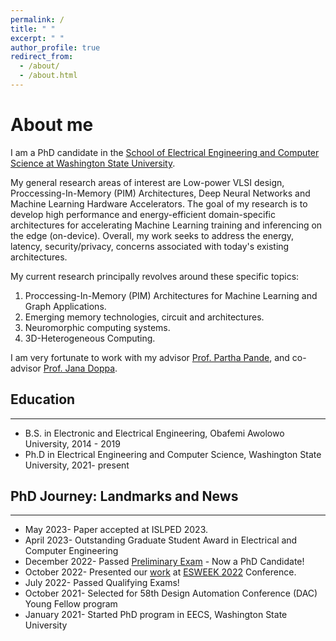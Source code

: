 ```yaml
---
permalink: /
title: " "
excerpt: " "
author_profile: true
redirect_from: 
  - /about/
  - /about.html
---
```


About me
======
I am a PhD candidate in the [School of Electrical Engineering and Computer Science at Washington State University](https://school.eecs.wsu.edu/).

My general research areas of interest are Low-power VLSI design, Proccessing-In-Memory (PIM) Architectures, Deep Neural Networks and Machine Learning Hardware Accelerators. The goal of my research is to develop high performance and energy-efficient domain-specific architectures for accelerating Machine Learning training and inferencing on the edge (on-device). Overall, my work seeks to address the energy, latency, security/privacy, concerns associated with today's existing architectures. 

My current research principally revolves around these specific topics:

1. Proccessing-In-Memory (PIM) Architectures for Machine Learning and Graph Applications.
2. Emerging memory technologies, circuit and architectures.
3. Neuromorphic computing systems.
4. 3D-Heterogeneous Computing. 

I am very fortunate to work with my advisor [Prof. Partha Pande](https://eecs.wsu.edu/~pande/), and co-advisor [Prof. Jana Doppa](https://eecs.wsu.edu/~jana/).

## Education
___
* B.S. in Electronic and Electrical Engineering, Obafemi Awolowo University, 2014 - 2019
* Ph.D in Electrical Engineering and Computer Science, Washington State University, 2021- present

## PhD Journey: Landmarks and News
___
* May 2023- Paper accepted at ISLPED 2023.
* April 2023- Outstanding Graduate Student Award in Electrical and Computer Engineering
* December 2022- Passed [Preliminary Exam](https://events.wsu.edu/event/high-performance-and-reliable-processing-in-memory-accelerators-for-graph-based-machine-learning-by-chukwufumnanya-ogbogu-preliminary-exam/) - Now a PhD Candidate! 
* October 2022- Presented our [work](https://ieeexplore.ieee.org/document/9852763/metrics#metrics) at [ESWEEK 2022](https://esweek.org/) Conference. 
* July 2022- Passed Qualifying Exams!
* October 2021- Selected for 58th Design Automation Conference (DAC) Young Fellow program
* January 2021- Started PhD program in EECS, Washington State University
